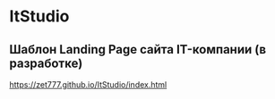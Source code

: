 # ItStudio
## Шаблон Landing Page сайта IT-компании (в разработке)

https://zet777.github.io/ItStudio/index.html
